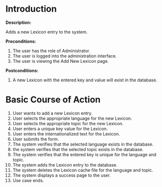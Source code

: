 # Introduction #

**Description:**

Adds a new Lexicon entry to the system.

**Preconditions:**
  1. The user has the role of Administrator.
  1. The user is logged into the administration interface.
  1. The user is viewing the Add New Lexicon page.

**Postconditions:**
  1. A new Lexicon with the entered key and value will exist in the database.

# Basic Course of Action #

  1. User wants to add a new Lexicon entry.
  1. User selects the appropriate language for the new Lexicon.
  1. User selects the appropriate topic for the new Lexicon.
  1. User enters a unique key value for the Lexicon.
  1. User enters the internationalized text for the Lexicon.
  1. User submits the form.
  1. The system verifies that the selected language exists in the database.
  1. the system verifies that the selected topic exists in the database.
  1. The system verifies that the entered key is unique for the language and topic.
  1. The system adds the Lexicon entry to the database.
  1. The system deletes the Lexicon cache file for the language and topic.
  1. The system displays a success page to the user.
  1. Use case ends.